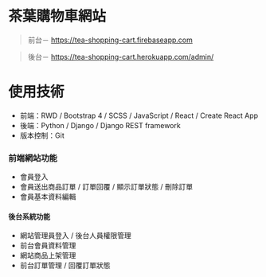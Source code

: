 # 茶葉購物車網站
> 前台－ https://tea-shopping-cart.firebaseapp.com

> 後台－ https://tea-shopping-cart.herokuapp.com/admin/

# 使用技術
* 前端：RWD / Bootstrap 4 / SCSS / JavaScript / React / Create React App
* 後端：Python / Django / Django REST framework
* 版本控制：Git 


### 前端網站功能
* 會員登入
* 會員送出商品訂單 / 訂單回覆 / 顯示訂單狀態 / 刪除訂單
* 會員基本資料編輯


#### 後台系統功能
* 網站管理員登入 / 後台人員權限管理
* 前台會員資料管理
* 網站商品上架管理 
* 前台訂單管理 / 回覆訂單狀態






